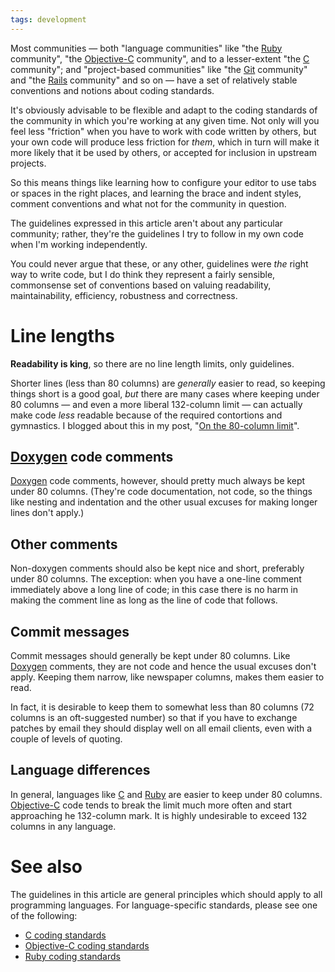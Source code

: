 ```yaml
---
tags: development
---
```


Most communities — both "language communities" like "the [Ruby](/wiki/Ruby) community", "the [Objective-C](/wiki/Objective-C) community", and to a lesser-extent "the [C](/wiki/C) community"; and "project-based communities" like "the [Git](/wiki/Git) community" and "the [Rails](/wiki/Rails) community" and so on — have a set of relatively stable conventions and notions about coding standards.

It's obviously advisable to be flexible and adapt to the coding standards of the community in which you're working at any given time. Not only will you feel less "friction" when you have to work with code written by others, but your own code will produce less friction for *them*, which in turn will make it more likely that it be used by others, or accepted for inclusion in upstream projects.

So this means things like learning how to configure your editor to use tabs or spaces in the right places, and learning the brace and indent styles, comment conventions and what not for the community in question.

The guidelines expressed in this article aren't about any particular community; rather, they're the guidelines I try to follow in my own code when I'm working independently.

You could never argue that these, or any other, guidelines were *the* right way to write code, but I do think they represent a fairly sensible, commonsense set of conventions based on valuing readability, maintainability, efficiency, robustness and correctness.

# Line lengths

**Readability is king**, so there are no line length limits, only guidelines.

Shorter lines (less than 80 columns) are *generally* easier to read, so keeping things short is a good goal, *but* there are many cases where keeping under 80 columns — and even a more liberal 132-column limit — can actually make code *less* readable because of the required contortions and gymnastics. I blogged about this in my post, "[On the 80-column limit](/blog/on-the-80-column-limit)".

## [Doxygen](/wiki/Doxygen) code comments

[Doxygen](/wiki/Doxygen) code comments, however, should pretty much always be kept under 80 columns. (They're code documentation, not code, so the things like nesting and indentation and the other usual excuses for making longer lines don't apply.)

## Other comments

Non-doxygen comments should also be kept nice and short, preferably under 80 columns. The exception: when you have a one-line comment immediately above a long line of code; in this case there is no harm in making the comment line as long as the line of code that follows.

## Commit messages

Commit messages should generally be kept under 80 columns. Like [Doxygen](/wiki/Doxygen) comments, they are not code and hence the usual excuses don't apply. Keeping them narrow, like newspaper columns, makes them easier to read.

In fact, it is desirable to keep them to somewhat less than 80 columns (72 columns is an oft-suggested number) so that if you have to exchange patches by email they should display well on all email clients, even with a couple of levels of quoting.

## Language differences

In general, languages like [C](/wiki/C) and [Ruby](/wiki/Ruby) are easier to keep under 80 columns. [Objective-C](/wiki/Objective-C) code tends to break the limit much more often and start approaching he 132-column mark. It is highly undesirable to exceed 132 columns in any language.

# See also

The guidelines in this article are general principles which should apply to all programming languages. For language-specific standards, please see one of the following:

-   [C coding standards](/wiki/C_coding_standards)
-   [Objective-C coding standards](/wiki/Objective-C_coding_standards)
-   [Ruby coding standards](/wiki/Ruby_coding_standards)

